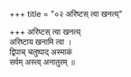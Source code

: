 +++
title = "०२ अरिष्टस् त्वा खनत्य्"

+++
अरिष्टस् त्वा खनत्य्  
अरिष्टाय खनामि त्वा ।  
द्विपाच् चतुष्पाद् अस्माकं  
सर्वम् अस्त्व् अनातुरम् ॥